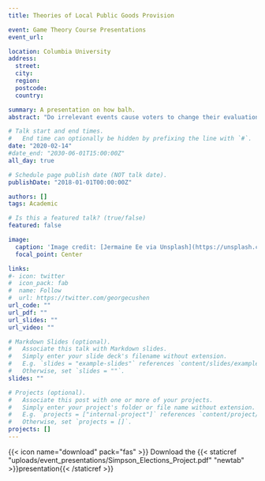 ```yaml
---
title: Theories of Local Public Goods Provision

event: Game Theory Course Presentations
event_url: 

location: Columbia University
address:
  street:
  city:
  region:
  postcode:
  country: 

summary: A presentation on how balh.
abstract: "Do irrelevant events cause voters to change their evaluations of incumbent politicians? I present results summarizing a replication analysis of Busby et al. (2017). Results indicate that attrition in before/after event studies of public opinion results in biased average treatement effect (ATE) estimates."

# Talk start and end times.
#   End time can optionally be hidden by prefixing the line with `#`.
date: "2020-02-14"
#date_end: "2030-06-01T15:00:00Z"
all_day: true

# Schedule page publish date (NOT talk date).
publishDate: "2018-01-01T00:00:00Z"

authors: []
tags: Academic

# Is this a featured talk? (true/false)
featured: false

image:
  caption: 'Image credit: [Jermaine Ee via Unsplash](https://unsplash.com/photos/A2CChTZvzTE)'
  focal_point: Center

links:
#- icon: twitter
#  icon_pack: fab
#  name: Follow
#  url: https://twitter.com/georgecushen
url_code: ""
url_pdf: ""
url_slides: ""
url_video: ""

# Markdown Slides (optional).
#   Associate this talk with Markdown slides.
#   Simply enter your slide deck's filename without extension.
#   E.g. `slides = "example-slides"` references `content/slides/example-slides.md`.
#   Otherwise, set `slides = ""`.
slides: ""

# Projects (optional).
#   Associate this post with one or more of your projects.
#   Simply enter your project's folder or file name without extension.
#   E.g. `projects = ["internal-project"]` references `content/project/deep-learning/index.md`.
#   Otherwise, set `projects = []`.
projects: []
---
```


{{< icon name="download" pack="fas" >}} Download the {{< staticref "uploads/event_presentations/Simpson_Elections_Project.pdf" "newtab" >}}presentation{{< /staticref >}}

